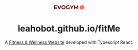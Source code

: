 <div align="center">
  <img alt="Logo" src="https://github.com/leahobot/fitMe/blob/main/src/assets/Logo.png" width="100" />
</div>
<h1 align="center">
  leahobot.github.io/fitMe
</h1>
<p align="center">
 A <a href="https://fitme.pages.dev/" target="_blank">Fitness & Wellness Website</a> developed with Typescript React.



